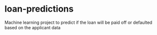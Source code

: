# loan-predictions
Machine learning project to predict if the loan will be paid off or defaulted based on the applicant data
